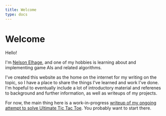 ```yaml
---
title: Welcome
type: docs
---
```


# Welcome

Hello!

I'm [Nelson Elhage](https://nelhage.com/), and one of my hobbies is
learning about and implementing game AIs and related algorithms.

I've created this website as the home on the internet for my writing
on the topic, so I have a place to share the things I've learned and
work I've done. I'm hopeful to eventually include a lot of
introductory material and referenes to background and further
information, as well as writeups of my projects.

For now, the main thing here is a work-in-progress [writeup of my
ongoing attempt to solve Ultimate Tic Tac Toe](/ultimate). You
probably want to start there.
